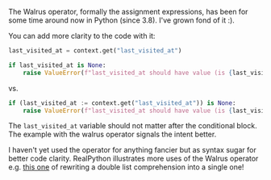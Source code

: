 The Walrus operator, formally the assignment expressions, has been for some time around now in Python (since 3.8). I've grown fond of it :).

You can add more clarity to the code with it:

```python
last_visited_at = context.get("last_visited_at")

if last_visited_at is None:
    raise ValueError(f"last_visited_at should have value (is {last_visited_at})")
```

vs.

```python
if (last_visited_at := context.get("last_visited_at")) is None:
    raise ValueError(f"last_visited_at should have value (is {last_visited_at})")
```

The `last_visited_at` variable should not matter after the conditional block. The example with the walrus operator signals the intent better.

I haven't yet used the operator for anything fancier but as syntax sugar for better code clarity. RealPython illustrates more uses of the Walrus operator e.g. [this one](https://realpython.com/python-walrus-operator/#list-comprehensions) of rewriting a double list comprehension into a single one!
